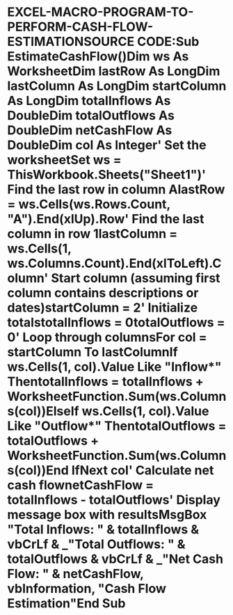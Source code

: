 # EXCEL-MACRO-PROGRAM-TO-PERFORM-CASH-FLOW-ESTIMATIONSOURCE CODE:Sub EstimateCashFlow()Dim ws As WorksheetDim lastRow As LongDim lastColumn As LongDim startColumn As LongDim totalInflows As DoubleDim totalOutflows As DoubleDim netCashFlow As DoubleDim col As Integer' Set the worksheetSet ws = ThisWorkbook.Sheets("Sheet1")' Find the last row in column AlastRow = ws.Cells(ws.Rows.Count, "A").End(xlUp).Row' Find the last column in row 1lastColumn = ws.Cells(1, ws.Columns.Count).End(xlToLeft).Column' Start column (assuming first column contains descriptions or dates)startColumn = 2' Initialize totalstotalInflows = 0totalOutflows = 0' Loop through columnsFor col = startColumn To lastColumnIf ws.Cells(1, col).Value Like "Inflow*" ThentotalInflows = totalInflows + WorksheetFunction.Sum(ws.Columns(col))ElseIf ws.Cells(1, col).Value Like "Outflow*" ThentotalOutflows = totalOutflows + WorksheetFunction.Sum(ws.Columns(col))End IfNext col' Calculate net cash flownetCashFlow = totalInflows - totalOutflows' Display message box with resultsMsgBox "Total Inflows: " & totalInflows & vbCrLf & _"Total Outflows: " & totalOutflows & vbCrLf & _"Net Cash Flow: " & netCashFlow, vbInformation, "Cash Flow Estimation"End Sub
